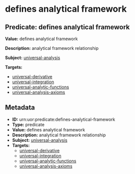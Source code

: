 # defines analytical framework

## Predicate: defines analytical framework

**Value:** defines analytical framework

**Description:** analytical framework relationship

**Subject:** [universal-analysis](../Concepts/universal-analysis.md)

**Targets:**

- [universal-derivative](../Concepts/universal-derivative.md)
- [universal-integration](../Concepts/universal-integration.md)
- [universal-analytic-functions](../Concepts/universal-analytic-functions.md)
- [universal-analysis-axioms](../Concepts/universal-analysis-axioms.md)

## Metadata

- **ID:** urn:uor:predicate:defines-analytical-framework
- **Type:** predicate
- **Value:** defines analytical framework
- **Description:** analytical framework relationship
- **Subject:** [universal-analysis](../Concepts/universal-analysis.md)
- **Targets:**
  - [universal-derivative](../Concepts/universal-derivative.md)
  - [universal-integration](../Concepts/universal-integration.md)
  - [universal-analytic-functions](../Concepts/universal-analytic-functions.md)
  - [universal-analysis-axioms](../Concepts/universal-analysis-axioms.md)
